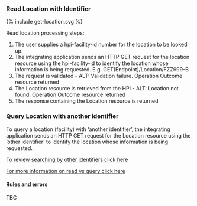 

### Read Location with Identifier

<div>
{% include get-location.svg %}
</div>

Read location processing steps:
1. The user supplies a hpi-facility-id number for the location to be looked up.
2. The integrating application sends an HTTP GET request for the location resource using the hpi-facility-id to identify the location whose information is being requested. E.g. GET(Endpoint)/Location/FZZ999-B
3. The request is validated - ALT: Validation failure. Operation Outcome resource returned
4. The Location resource is retrieved from the HPI - ALT: Location not found. Operation Outcome resource returned
5. The response containing the Location resource is returned


### Query Location with another identifier

To query a location (facility) with ‘another identifier’, the integrating application sends an HTTP GET request for the Location resource using the ‘other identifier’
to identify the location whose information is being requested.

[To review searching by other identifiers click here](/searchLocation.html#other-search-criteria)

[For more information on read vs query click here](/general.html#read-resource-by-id)

#### Rules and errors
TBC

